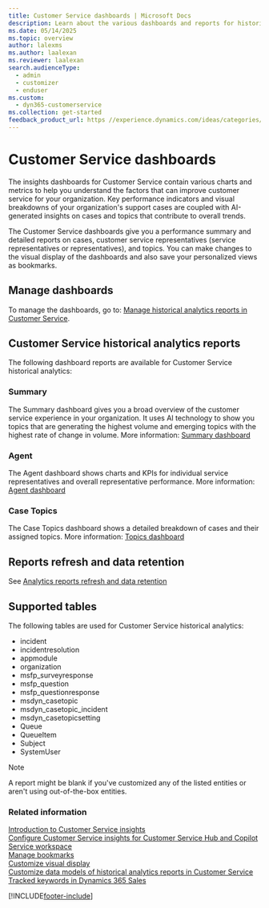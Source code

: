 ```yaml
---
title: Customer Service dashboards | Microsoft Docs
description: Learn about the various dashboards and reports for historical operational metrics and KPIs to manage contact centers.
ms.date: 05/14/2025
ms.topic: overview
author: lalexms
ms.author: laalexan
ms.reviewer: laalexan
search.audienceType: 
  - admin
  - customizer
  - enduser
ms.custom: 
  - dyn365-customerservice
ms.collection: get-started
feedback_product_url: https //experience.dynamics.com/ideas/categories/list/?category=a7f4a807-de3b-eb11-a813-000d3a579c38&forum=b68e50a6-88d9-e811-a96b-000d3a1be7ad
---
```


# Customer Service dashboards

The insights dashboards for Customer Service contain various charts and metrics to help you understand the factors that can improve customer service for your organization. Key performance indicators and visual breakdowns of your organization's support cases are coupled with AI-generated insights on cases and topics that contribute to overall trends.

The Customer Service dashboards give you a performance summary and detailed reports on cases, customer service representatives (service representatives or representatives), and topics. You can make changes to the visual display of the dashboards and also save your personalized views as bookmarks.

## Manage dashboards

To manage the dashboards, go to: [Manage historical analytics reports in Customer Service](../administer/configure-cs-historical-analytics-csh.md).

## Customer Service historical analytics reports

The following dashboard reports are available for Customer Service historical analytics:

### Summary

The Summary dashboard gives you a broad overview of the customer service experience in your organization. It uses AI technology to show you topics that are generating the highest volume and emerging topics with the highest rate of change in volume. More information: [Summary dashboard](summary-dashboard-cs.md)

### Agent

The Agent dashboard shows charts and KPIs for individual service representatives and overall representative performance. More information: [Agent dashboard](agent-dashboard-cs.md)

### Case Topics

The Case Topics dashboard shows a detailed breakdown of cases and their assigned topics. More information: [Topics dashboard](case-topics-dashboard-cs.md)

## Reports refresh and data retention

See [Analytics reports refresh and data retention](info-analytics-reports.md#analytics-reports-refresh-and-data-retention)

## Supported tables

The following tables are used for Customer Service historical analytics:

- incident
- incidentresolution
- appmodule
- organization
- msfp_surveyresponse
- msfp_question
- msfp_questionresponse
- msdyn_casetopic
- msdyn_casetopic_incident
- msdyn_casetopicsetting
- Queue
- QueueItem
- Subject
- SystemUser

> [!NOTE]
> A report might be blank if you've customized any of the listed entities or aren't using out-of-the-box entities.

### Related information

[Introduction to Customer Service insights](../implement/introduction-customer-service-analytics.md)    
[Configure Customer Service insights for Customer Service Hub and Copilot Service workspace](../administer/configure-customer-service-analytics-insights-csh.md)   
[Manage bookmarks](manage-bookmarks.md)  
[Customize visual display](customize-reports.md#customize-visual-display)  
[Customize data models of historical analytics reports in Customer Service](../administer/model-customize-reports.md)   
[Tracked keywords in Dynamics 365 Sales](../../sales/dynamics365-sales-insights-app-home-page.md#tracked-keywords)    


[!INCLUDE[footer-include](../../includes/footer-banner.md)]
